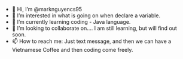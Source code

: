 - 👋 Hi, I’m @marknguyencs95
- 👀 I’m interested in what is going on when declare a variable. 
- 🌱 I’m currently learning coding - Java language. 
- 💞️ I’m looking to collaborate on.... I am still learning, but will find out soon.
- 📫 How to reach me: Just text message, and then we can have a Vietnamese Coffee and then coding come freely. 

<!---
marknguyencs95/marknguyencs95 is a ✨ special ✨ repository because its `README.md` (this file) appears on your GitHub profile.
You can click the Preview link to take a look at your changes.
--->
